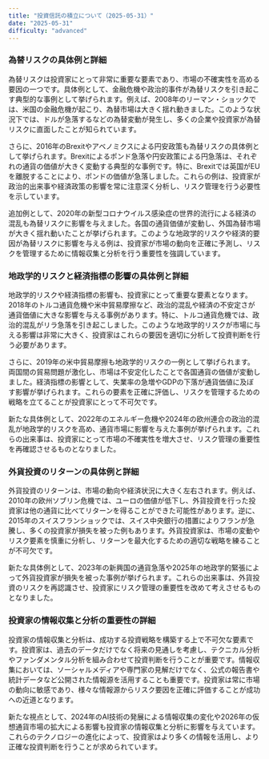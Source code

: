```yaml
---
title: "投資信託の積立について（2025-05-31）"
date: "2025-05-31"
difficulty: "advanced"
---
```


### 為替リスクの具体例と詳細

為替リスクは投資家にとって非常に重要な要素であり、市場の不確実性を高める要因の一つです。具体例として、金融危機や政治的事件が為替リスクを引き起こす典型的な事例として挙げられます。例えば、2008年のリーマン・ショックでは、米国の金融危機が起こり、為替市場は大きく揺れ動きました。このような状況下では、ドルが急落するなどの為替変動が発生し、多くの企業や投資家が為替リスクに直面したことが知られています。

さらに、2016年のBrexitやアベノミクスによる円安政策も為替リスクの具体例として挙げられます。Brexitによるポンド急落や円安政策による円急落は、それぞれの通貨の価値が大きく変動する典型的な事例です。特に、Brexitでは英国がEUを離脱することにより、ポンドの価値が急落しました。これらの例は、投資家が政治的出来事や経済政策の影響を常に注意深く分析し、リスク管理を行う必要性を示しています。

追加例として、2020年の新型コロナウイルス感染症の世界的流行による経済の混乱も為替リスクに影響を与えました。各国の通貨価値が変動し、外国為替市場が大きく揺れ動いたことが挙げられます。このような地政学的リスクや経済的要因が為替リスクに影響を与える例は、投資家が市場の動向を正確に予測し、リスクを管理するために情報収集と分析を行う重要性を強調しています。

### 地政学的リスクと経済指標の影響の具体例と詳細

地政学的リスクや経済指標の影響も、投資家にとって重要な要素となります。2018年のトルコ通貨危機や米中貿易摩擦など、政治的混乱や経済の不安定さが通貨価値に大きな影響を与える事例があります。特に、トルコ通貨危機では、政治的混乱がリラ急落を引き起こしました。このような地政学的リスクが市場に与える影響は非常に大きく、投資家はこれらの要因を適切に分析して投資判断を行う必要があります。

さらに、2019年の米中貿易摩擦も地政学的リスクの一例として挙げられます。両国間の貿易問題が激化し、市場は不安定化したことで各国通貨の価値が変動しました。経済指標の影響として、失業率の急増やGDPの下落が通貨価値に及ぼす影響が挙げられます。これらの要素を正確に評価し、リスクを管理するための戦略を立てることが投資家にとって不可欠です。

新たな具体例として、2022年のエネルギー危機や2024年の欧州連合の政治的混乱が地政学的リスクを高め、通貨市場に影響を与えた事例が挙げられます。これらの出来事は、投資家にとって市場の不確実性を増大させ、リスク管理の重要性を再確認させるものとなりました。

### 外貨投資のリターンの具体例と詳細

外貨投資のリターンは、市場の動向や経済状況に大きく左右されます。例えば、2010年の欧州ソブリン危機では、ユーロの価値が低下し、外貨投資を行った投資家は他の通貨に比べてリターンを得ることができた可能性があります。逆に、2015年のスイスフランショックでは、スイス中央銀行の措置によりフランが急騰し、多くの投資家が損失を被った例もあります。外貨投資家は、市場の変動やリスク要素を慎重に分析し、リターンを最大化するための適切な戦略を練ることが不可欠です。

新たな具体例として、2023年の新興国の通貨急落や2025年の地政学的緊張によって外貨投資家が損失を被った事例が挙げられます。これらの出来事は、外貨投資のリスクを再認識させ、投資家にリスク管理の重要性を改めて考えさせるものとなりました。

### 投資家の情報収集と分析の重要性の詳細

投資家の情報収集と分析は、成功する投資戦略を構築する上で不可欠な要素です。投資家は、過去のデータだけでなく将来の見通しを考慮し、テクニカル分析やファンダメンタル分析を組み合わせて投資判断を行うことが重要です。情報収集においては、ソーシャルメディアや専門家の見解だけでなく、公式の報告書や統計データなど公開された情報源を活用することも重要です。投資家は常に市場の動向に敏感であり、様々な情報源からリスク要因を正確に評価することが成功への近道となります。

新たな視点として、2024年のAI技術の発展による情報収集の変化や2026年の仮想通貨市場の拡大による影響も投資家の情報収集と分析に影響を与えています。これらのテクノロジーの進化によって、投資家はより多くの情報を活用し、より正確な投資判断を行うことが求められています。
